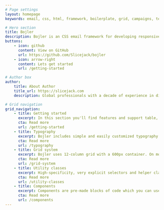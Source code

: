 ```yaml
---
# Page settings
layout: homepage
keywords: email, css, html, framework, boilerplate, grid, campaigns, templates, bojler, slicejack

# Hero section
title: Bojler
description: Bojler is an CSS email framework for developing responsive and lightweight email templates that will render correctly across each of the most popular email clients.
buttons:
    - icon: github
      content: View on GitHub
      url: https://github.com/Slicejack/bojler
    - icon: arrow-right
      content: Lets get started
      url: /getting-started

# Author box
author:
    title: About Author
    title_url: https://slicejack.com
    description: Global professionals with a decade of experience in digital development services. <br>We design and build great-looking tested email templates — so you don’t have to.

# Grid navigation
grid_navigation:
    - title: Getting started
      excerpt: In this section you'll find features and support table, basic information about Bojler and how to use it properly. If you're first time user then you should read this first.
      cta: Read more
      url: /getting-started
    - title: Typography
      excerpt: Bojler includes simple and easily customized typography for headings, table cells and lists.
      cta: Read more
      url: /typography
    - title: Grid system
      excerpt: Bojler uses 12-column grid with a 600px container. On mobile devices (under 640px wide), columns become full width and stack vertically.
      cta: Read more
      url: /grid-system
    - title: Utility classes
      excerpt: High-specificity, very explicit selectors and helper classes. We use them to easily manipulate with things such as alignments and images.
      cta: Read more
      url: /utility-classes
    - title: Components
      excerpt: Components are pre-made blocks of code which you can use to build your own email template. These components are optional and other things don’t depend on them.
      cta: Read more
      url: /components
---
```


